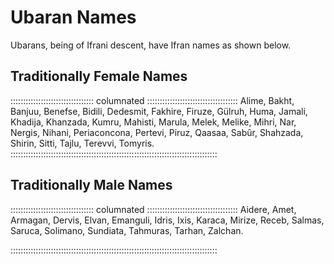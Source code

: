 # Ubaran Names

Ubarans, being of Ifrani descent, have Ifran names as shown below.

## Traditionally Female Names

::::::::::::::::::::::::::::::::: columnated  ::::::::::::::::::::::::::::::::::::
Alime, Bakht, Banjuu, Benefse, Bidili, Dedesmit, Fakhire, Firuze, Gülruh, Huma, Jamali, Khadija, Khanzada, Kumru, Mahisti, Marula, Melek, Melike, Mihri, Nar, Nergis,
Nihani, Periaconcona, Pertevi, Piruz, Qaasaa, Sabûr, Shahzada, Shirin, Sitti, Tajlu, Terevvi, Tomyris.
::::::::::::::::::::::::::::::::::::::::::::::::::::::::::::::::::::::::::::::::::

## Traditionally Male Names

::::::::::::::::::::::::::::::::: columnated ::::::::::::::::::::::::::::::::::::
Aidere, Amet, Armagan, Dervis, Elvan, Emanguli, Idris, Ixis, Karaca, Mirize, Receb, Salmas, Saruca, Solimano, Sundiata, Tahmuras, Tarhan, Zalchan.

::::::::::::::::::::::::::::::::::::::::::::::::::::::::::::::::::::::::::::::::::
